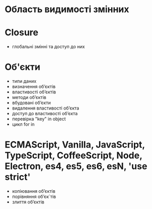 # Область видимості змінних
# Closure
- глобальні змінні та доступ до них
# Об'єкти
- типи даних
- визначення обʼєктів
- властивості обʼєктів
- методи обʼєктів
- вбудовані обʼєкти
- видалення властивості обʼєкта
- доступ до властивості обʼєкта
- перевірка "key" in object
- цикл for in


# ECMAScript, Vanilla, JavaScript, TypeScript, CoffeeScript, Node, Electron, es4, es5, es6, esN, 'use strict'



- копіювання обʼєктів
- порівняння обʼєк`тів
- злиття обʼєктів

